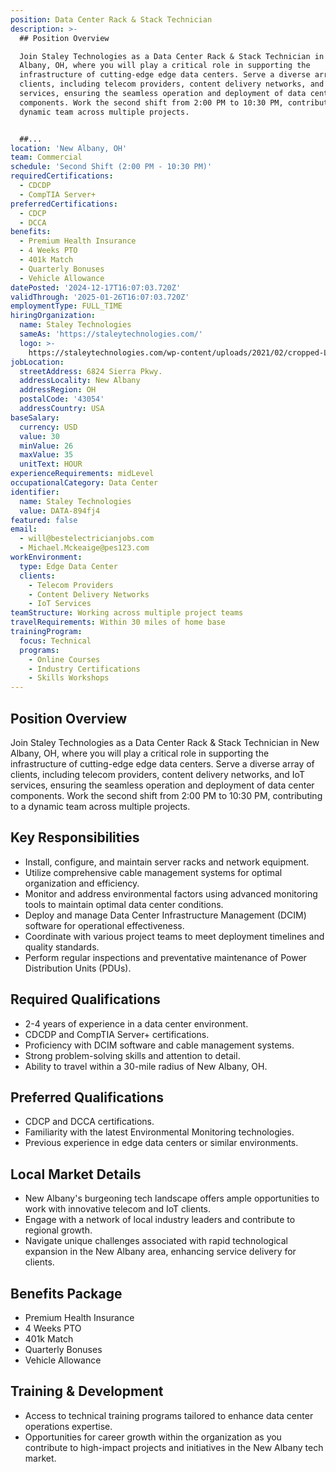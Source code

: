 ```yaml
---
position: Data Center Rack & Stack Technician
description: >-
  ## Position Overview

  Join Staley Technologies as a Data Center Rack & Stack Technician in New
  Albany, OH, where you will play a critical role in supporting the
  infrastructure of cutting-edge edge data centers. Serve a diverse array of
  clients, including telecom providers, content delivery networks, and IoT
  services, ensuring the seamless operation and deployment of data center
  components. Work the second shift from 2:00 PM to 10:30 PM, contributing to a
  dynamic team across multiple projects.


  ##...
location: 'New Albany, OH'
team: Commercial
schedule: 'Second Shift (2:00 PM - 10:30 PM)'
requiredCertifications:
  - CDCDP
  - CompTIA Server+
preferredCertifications:
  - CDCP
  - DCCA
benefits:
  - Premium Health Insurance
  - 4 Weeks PTO
  - 401k Match
  - Quarterly Bonuses
  - Vehicle Allowance
datePosted: '2024-12-17T16:07:03.720Z'
validThrough: '2025-01-26T16:07:03.720Z'
employmentType: FULL_TIME
hiringOrganization:
  name: Staley Technologies
  sameAs: 'https://staleytechnologies.com/'
  logo: >-
    https://staleytechnologies.com/wp-content/uploads/2021/02/cropped-Logo_StaleyTechnologies.png
jobLocation:
  streetAddress: 6824 Sierra Pkwy.
  addressLocality: New Albany
  addressRegion: OH
  postalCode: '43054'
  addressCountry: USA
baseSalary:
  currency: USD
  value: 30
  minValue: 26
  maxValue: 35
  unitText: HOUR
experienceRequirements: midLevel
occupationalCategory: Data Center
identifier:
  name: Staley Technologies
  value: DATA-894fj4
featured: false
email:
  - will@bestelectricianjobs.com
  - Michael.Mckeaige@pes123.com
workEnvironment:
  type: Edge Data Center
  clients:
    - Telecom Providers
    - Content Delivery Networks
    - IoT Services
teamStructure: Working across multiple project teams
travelRequirements: Within 30 miles of home base
trainingProgram:
  focus: Technical
  programs:
    - Online Courses
    - Industry Certifications
    - Skills Workshops
---
```




## Position Overview
Join Staley Technologies as a Data Center Rack & Stack Technician in New Albany, OH, where you will play a critical role in supporting the infrastructure of cutting-edge edge data centers. Serve a diverse array of clients, including telecom providers, content delivery networks, and IoT services, ensuring the seamless operation and deployment of data center components. Work the second shift from 2:00 PM to 10:30 PM, contributing to a dynamic team across multiple projects.

## Key Responsibilities
- Install, configure, and maintain server racks and network equipment.
- Utilize comprehensive cable management systems for optimal organization and efficiency.
- Monitor and address environmental factors using advanced monitoring tools to maintain optimal data center conditions.
- Deploy and manage Data Center Infrastructure Management (DCIM) software for operational effectiveness.
- Coordinate with various project teams to meet deployment timelines and quality standards.
- Perform regular inspections and preventative maintenance of Power Distribution Units (PDUs).

## Required Qualifications
- 2-4 years of experience in a data center environment.
- CDCDP and CompTIA Server+ certifications.
- Proficiency with DCIM software and cable management systems.
- Strong problem-solving skills and attention to detail.
- Ability to travel within a 30-mile radius of New Albany, OH.

## Preferred Qualifications
- CDCP and DCCA certifications.
- Familiarity with the latest Environmental Monitoring technologies.
- Previous experience in edge data centers or similar environments.

## Local Market Details
- New Albany's burgeoning tech landscape offers ample opportunities to work with innovative telecom and IoT clients.
- Engage with a network of local industry leaders and contribute to regional growth.
- Navigate unique challenges associated with rapid technological expansion in the New Albany area, enhancing service delivery for clients.

## Benefits Package
- Premium Health Insurance
- 4 Weeks PTO
- 401k Match
- Quarterly Bonuses
- Vehicle Allowance

## Training & Development
- Access to technical training programs tailored to enhance data center operations expertise.
- Opportunities for career growth within the organization as you contribute to high-impact projects and initiatives in the New Albany tech market.